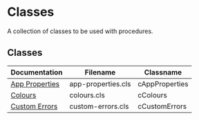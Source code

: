 # Classes

A collection of classes to be used with procedures.

## Classes

Documentation | Filename | Classname
---- | ---- | ----
[App Properties](classes/app-properties.md) | app-properties.cls | cAppProperties
[Colours](classes/colours.md) | colours.cls | cColours
[Custom Errors](classes/custom-errors.md) | custom-errors.cls | cCustomErrors

